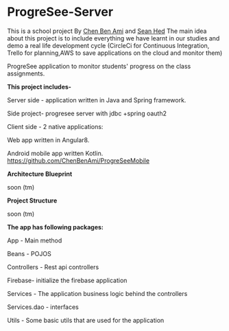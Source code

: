 
# ProgreSee-Server


This is a school project
By [Chen Ben Ami](https://github.com/ChenBenAmi) and [Sean Hed](https://github.com/HeSean)
The main idea about this project is to include everything we have learnt in our studies
and demo a real life development cycle (CircleCi for Continuous Integration, Trello for planning,AWS to save applications on the cloud and monitor them)

ProgreSee application to monitor students' progress on the class assignments. 

**This project includes-**

Server side - application written in Java and Spring framework.

Side project- progresee server with jdbc +spring oauth2 

Client side - 2 native applications:

Web app written in Angular8.


Android mobile app written Kotlin.
https://github.com/ChenBenAmi/ProgreSeeMobile

**Architecture Blueprint**

soon (tm)

**Project Structure**

soon (tm)


**The app has following packages:**

App - Main method

Beans - POJOS 

Controllers - Rest api controllers

Firebase- initialize the firebase application

Services -  The application business logic behind the controllers

Services.dao - interfaces

Utils - Some basic utils that are used for the application



